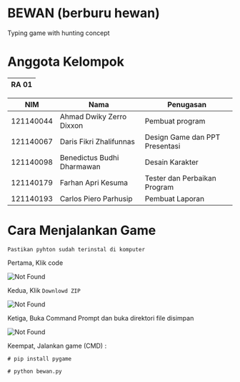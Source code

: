# BEWAN  (berburu hewan)
Typing game with hunting concept


# Anggota Kelompok

| RA 01 |
| ----- |

|    NIM    |              Nama            |         Penugasan              |
| --------- | ---------------------------- | ------------------------------ |
| 121140044 | Ahmad Dwiky Zerro Dixxon     | Pembuat program                |
| 121140067 | Daris Fikri Zhalifunnas      | Design Game dan PPT Presentasi |
| 121140098 | Benedictus Budhi Dharmawan   | Desain Karakter                |
| 121140179 | Farhan Apri Kesuma           | Tester dan Perbaikan Program   |
| 121140193 | Carlos Piero Parhusip        | Pembuat Laporan                |


# Cara Menjalankan Game

`Pastikan pyhton sudah terinstal di komputer`


Pertama, Klik code

![Not Found](https://github.com/1wikii/BEWAN-berburu-hewan-/blob/main/img/download.png)

Kedua, Klik `Downlowd ZIP`

![Not Found](https://github.com/1wikii/BEWAN-berburu-hewan-/blob/main/img/download-klik.png)


Ketiga, Buka Command Prompt dan buka direktori file disimpan 

![Not Found](https://github.com/1wikii/BEWAN-berburu-hewan-/blob/main/img/direktori.png)


Keempat, Jalankan game (CMD) : 

```
# pip install pygame

# python bewan.py
```



 
